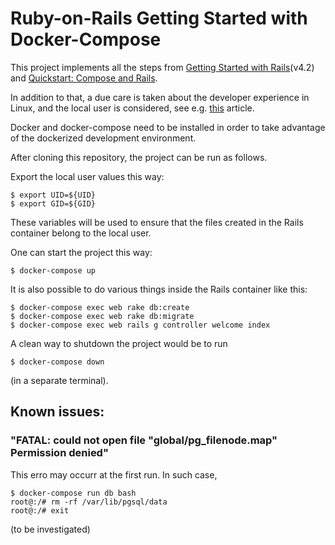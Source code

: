 # Ruby-on-Rails Getting Started with Docker-Compose

This project implements all the steps from
[Getting Started with Rails](https://guides.rubyonrails.org/v4.2/getting_started.html)(v4.2)
and [Quickstart: Compose and Rails](https://docs.docker.com/compose/rails/).

In addition to that, a due care is taken about the developer experience in Linux,
and the local user is considered,
see e.g. [this](https://dev.to/acro5piano/specifying-user-and-group-in-docker-i2e) article.

Docker and docker-compose need to be installed in order to take advantage of the dockerized development environment.

After cloning this repository, the project can be run as follows.

Export the local user values this way:
```
$ export UID=${UID}
$ export GID=${GID}
```
These variables will be used to ensure that the files created in the Rails container belong to the local user.

One can start the project this way:
```
$ docker-compose up
```

It is also possible to do various things inside the Rails container like this:
```
$ docker-compose exec web rake db:create
$ docker-compose exec web rake db:migrate
$ docker-compose exec web rails g controller welcome index
```
A clean way to shutdown the project would be to run
```
$ docker-compose down
```
(in a separate terminal).

## Known issues:

### "FATAL: could not open file "global/pg_filenode.map" Permission denied"

This erro may occurr at the first run.
In such case, 
```
$ docker-compose run db bash
root@:/# rm -rf /var/lib/pgsql/data
root@:/# exit
```
 (to be investigated)
